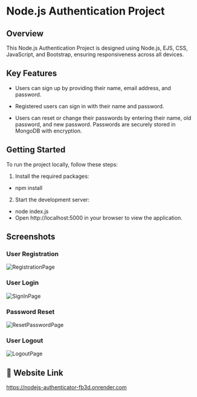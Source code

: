 # Node.js Authentication Project

## Overview

This Node.js Authentication Project is designed using Node.js, EJS, CSS, JavaScript, and Bootstrap, ensuring responsiveness across all devices.

## Key Features

- Users can sign up by providing their name, email address, and password.

- Registered users can sign in with their name and password.
- Users can reset or change their passwords by entering their name, old password, and new password. Passwords are securely stored in MongoDB with encryption.

## Getting Started

To run the project locally, follow these steps:

1. Install the required packages:

- npm install

2. Start the development server:

- node index.js
- Open http://localhost:5000 in your browser to view the application.

## Screenshots

### User Registration
![RegistrationPage](https://github.com/VishnuAjk/NodeJs-Authenticator/assets/145429961/21320b38-06bd-45eb-85b3-94779d296d0d)
### User Login
![SignInPage](https://github.com/VishnuAjk/NodeJs-Authenticator/assets/145429961/196ca589-e545-4169-a3f1-6e412e0419a2)
### Password Reset
![ResetPasswordPage](https://github.com/VishnuAjk/NodeJs-Authenticator/assets/145429961/7f9b134c-9cdc-46c6-8e01-613ae04a1d67)
### User Logout
![LogoutPage](https://github.com/VishnuAjk/NodeJs-Authenticator/assets/145429961/681e33cd-92aa-451f-9461-dbff7832dea7)
## 🔗 Website Link
https://nodejs-authenticator-fb3d.onrender.com
